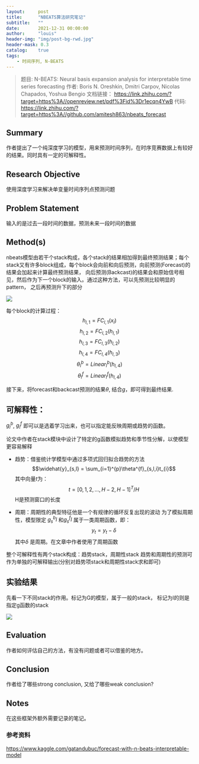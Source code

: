 ```yaml
---
layout:     post
title:      "NBEATS算法研究笔记"
subtitle:   ""
date:       2021-12-31 00:00:00
author:     "louis"
header-img: "img/post-bg-rwd.jpg"
header-mask: 0.3
catalog:    true
tags:
    - 时间序列, N-BEATS
---
```


> 题目:
     N-BEATS: Neural basis expansion analysis for interpretable time series forecasting
作者:
    Boris N. Oreshkin, Dmitri Carpov, Nicolas Chapados, Yoshua Bengio
文档链接：
    https://link.zhihu.com/?target=https%3A//openreview.net/pdf%3Fid%3Dr1ecqn4YwB
代码:
    https://link.zhihu.com/?target=https%3A//github.com/amitesh863/nbeats_forecast


## Summary

作者提出了一个纯深度学习的模型，用来预测时间序列，在时序竞赛数据上有较好的结果。同时具有一定的可解释性。

## Research Objective
使用深度学习来解决单变量时间序列点预测问题

## Problem Statement
输入的是过去一段时间的数据，预测未来一段时间的数据


## Method(s)

nbeats模型由若干个stack构成，各个stack的结果相加得到最终预测结果；每个stack又有许多block组成，每个block会向前和向后预测，向前预测(Forecast)的结果会加起来计算最终预测结果， 向后预测(Backcast)的结果会和原始信号相见，然后作为下一个block的输入。通过这种方法，可以先预测比较明显的pattern， 之后再预测升下的部分

![](https://raw.githubusercontent.com/louis-xuy/louis-xy.github.io/master/img/in-post/n-beats/网络结构图.png)

每个block的计算过程：
$$h_{l,1}=FC_{l,1}(x_l)$$
$$h_{l,2}=FC_{l,2}(h_{l,1})$$
$$h_{l,3}=FC_{l,3}(h_{l,2})$$
$$h_{l,4}=FC_{l,4}(h_{l,3})$$
$$\theta^b_l=Linear^b_l(h_{l,4})$$
$$\theta^f_l=Linear^f_l(h_{l,4})$$

接下来，将forecast和backcast预测的结果$\theta$, 结合$g$，即可得到最终结果.


## 可解释性：
$g^b_l$, $g^f_l$ 即可以是选着学习出来，也可以指定能反映周期或趋势的函数。

论文中作者在stack模块中设计了特定的g函数模拟趋势和季节性分解，以使模型更容易解释

- 趋势：借鉴统计学模型中通过多项式回归拟合趋势的方法
$$\widehat{y}_{s,l} = \sum_{i=1}^{p}\theta^{f}_{s,l,i}t_{i}$$
其中向量$t$为：
$$t=[0,1,2,...,H-2,H-1]^T / H$$
H是预测窗口的长度


- 周期：周期性的典型特征他是一个有规律的循环反复出现的波动
为了模拟周期性，模型限定 $g^b_{s}l$ 和$g^f_{s}l$ 属于一类周期函数，即：
$$y_t = y_t - \delta$$
其中$\delta$ 是周期。在文章中作者使用了周期函数


整个可解释性有两个stack构成：趋势stack，周期性stack
趋势和周期性的预测可作为单独的可解释输出(分别对趋势项stack和周期性stack求和即可)

## 实验结果
先看一下不同stack的作用。标记为G的模型，属于一般的stack， 标记为l的则是指定g函数的stack

![](https://raw.githubusercontent.com/louis-xuy/louis-xy.github.io/master/img/in-post/n-beats/stack.png)

## Evaluation
作者如何评估自己的方法，有没有问题或者可以借鉴的地方。

## Conclusion
作者给了哪些strong conclusion, 又给了哪些weak conclusion?

## Notes
在这些框架外额外需要记录的笔记。

### 参考资料

https://www.kaggle.com/gatandubuc/forecast-with-n-beats-interpretable-model